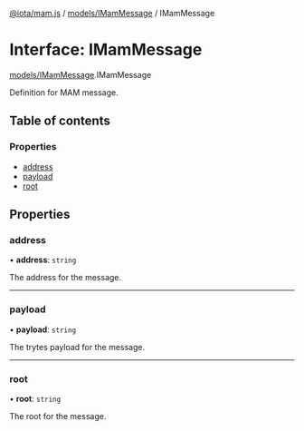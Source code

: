 [@iota/mam.js](../README.md) / [models/IMamMessage](../modules/models_imammessage.md) / IMamMessage

# Interface: IMamMessage

[models/IMamMessage](../modules/models_imammessage.md).IMamMessage

Definition for MAM message.

## Table of contents

### Properties

- [address](models_imammessage.imammessage.md#address)
- [payload](models_imammessage.imammessage.md#payload)
- [root](models_imammessage.imammessage.md#root)

## Properties

### address

• **address**: `string`

The address for the message.

___

### payload

• **payload**: `string`

The trytes payload for the message.

___

### root

• **root**: `string`

The root for the message.
